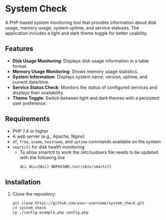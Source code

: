 # System Check

A PHP-based system monitoring tool that provides information about disk usage, memory usage, system uptime, and service statuses. The application includes a light and dark theme toggle for better usability.

## Features

- **Disk Usage Monitoring**: Displays disk usage information in a table format.
- **Memory Usage Monitoring**: Shows memory usage statistics.
- **System Information**: Displays system name, version, uptime, and current date/time.
- **Service Status Check**: Monitors the status of configured services and displays their availability.
- **Theme Toggle**: Switch between light and dark themes with a persistent user preference.

## Requirements

- PHP 7.4 or higher
- A web server (e.g., Apache, Nginx)
- `df`, `free`, `uname`, `hostname`, and `uptime` commands available on the system
- `smartctl` for disk health monitoring
   - To allow smartctl to work the /etc/sudoers file needs to be updated with the following line
     ```bash
     ALL ALL=(ALL) NOPASSWD:/usr/sbin/smartctl

## Installation

1. Clone the repository:
   ```bash
   git clone https://github.com/your-username/system_check.git
   cd system_check
   cp ./config-example.php config.php